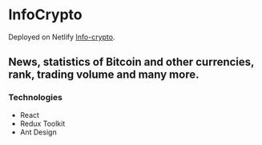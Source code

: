 # InfoCrypto

Deployed on Netlify [Info-crypto](https://info-crypto.netlify.app/).

## News, statistics of Bitcoin and other currencies, rank, trading volume and many more.

### Technologies

- React
- Redux Toolkit
- Ant Design

